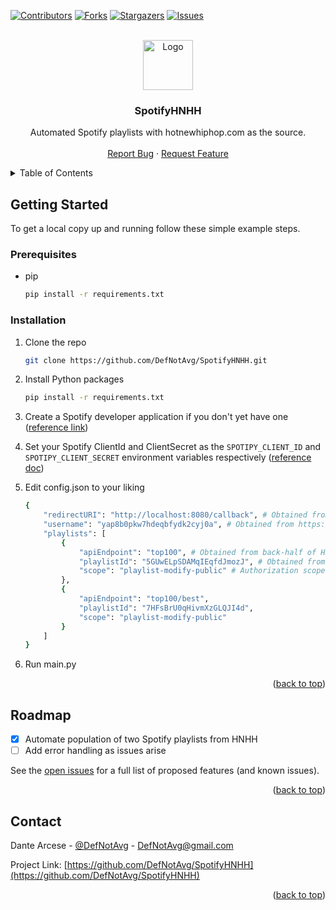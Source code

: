 <div id="top"></div>

<!-- PROJECT SHIELDS -->
<!--
*** I'm using markdown "reference style" links for readability.
*** Reference links are enclosed in brackets [ ] instead of parentheses ( ).
*** See the bottom of this document for the declaration of the reference variables
*** for contributors-url, forks-url, etc. This is an optional, concise syntax you may use.
*** https://www.markdownguide.org/basic-syntax/#reference-style-links
-->
[![Contributors][contributors-shield]][contributors-url]
[![Forks][forks-shield]][forks-url]
[![Stargazers][stars-shield]][stars-url]
[![Issues][issues-shield]][issues-url]



<!-- PROJECT LOGO -->
<br />
<div align="center">
  <a href="https://github.com/DefNotAvg/SpotifyHNHH">
    <img src="https://pbs.twimg.com/profile_images/1268167310034055174/PczRNLrc_400x400.jpg" alt="Logo" width="80" height="80">
  </a>

<h3 align="center">SpotifyHNHH</h3>

  <p align="center">
    Automated Spotify playlists with hotnewhiphop.com as the source.
    <br />
    <br />
    <a href="https://github.com/DefNotAvg/SpotifyHNHH/issues">Report Bug</a>
    ·
    <a href="https://github.com/DefNotAvg/SpotifyHNHH/issues">Request Feature</a>
  </p>
</div>



<!-- TABLE OF CONTENTS -->
<details>
  <summary>Table of Contents</summary>
  <ol>
    <li>
      <a href="#getting-started">Getting Started</a>
      <ul>
        <li><a href="#prerequisites">Prerequisites</a></li>
        <li><a href="#installation">Installation</a></li>
      </ul>
    </li>
    <li><a href="#roadmap">Roadmap</a></li>
    <li><a href="#contact">Contact</a></li>
  </ol>
</details>



<!-- GETTING STARTED -->
## Getting Started

To get a local copy up and running follow these simple example steps.

### Prerequisites

* pip
  ```sh
  pip install -r requirements.txt
  ```

### Installation

1. Clone the repo
   ```sh
   git clone https://github.com/DefNotAvg/SpotifyHNHH.git
   ```
2. Install Python packages
   ```sh
   pip install -r requirements.txt
   ```
3. Create a Spotify developer application if you don't yet have one ([reference link](https://developer.spotify.com/dashboard/applications))
4. Set your Spotify ClientId and ClientSecret as the `SPOTIPY_CLIENT_ID` and `SPOTIPY_CLIENT_SECRET` environment variables respectively ([reference doc](https://www.twilio.com/blog/2017/01/how-to-set-environment-variables.html))

5. Edit config.json to your liking
   ```sh
   {
       "redirectURI": "http://localhost:8080/callback", # Obtained from https://developer.spotify.com/dashboard/applications
       "username": "yap8b0pkw7hdeqbfydk2cyj0a", # Obtained from https://www.spotify.com/us/account/overview
       "playlists": [
           {
               "apiEndpoint": "top100", # Obtained from back-half of HNHH URL (Ex: https://www.hotnewhiphop.com/top100)
               "playlistId": "5GUwELpSDAMqIEqfdJmozJ", # Obtained from back-half of playlist URL (Ex: https://open.spotify.com/playlist/5GUwELpSDAMqIEqfdJmozJ)
               "scope": "playlist-modify-public" # Authorization scope for modifying the aforementioned playlistId (playlist-modify-public or playlist-modify-private)
           },
           {
               "apiEndpoint": "top100/best",
               "playlistId": "7HFsBrU0qHivmXzGLQJI4d",
               "scope": "playlist-modify-public"
           }
       ]
   }
   ```
6. Run main.py

<p align="right">(<a href="#top">back to top</a>)</p>



<!-- ROADMAP -->
## Roadmap

- [x] Automate population of two Spotify playlists from HNHH
- [ ] Add error handling as issues arise

See the [open issues](https://github.com/DefNotAvg/SpotifyHNHH/issues) for a full list of proposed features (and known issues).

<p align="right">(<a href="#top">back to top</a>)</p>



<!-- CONTACT -->
## Contact

Dante Arcese - [@DefNotAvg](https://twitter.com/DefNotAvg) - DefNotAvg@gmail.com

Project Link: [https://github.com/DefNotAvg/SpotifyHNHH](https://github.com/DefNotAvg/SpotifyHNHH)

<p align="right">(<a href="#top">back to top</a>)</p>



<!-- MARKDOWN LINKS & IMAGES -->
<!-- https://www.markdownguide.org/basic-syntax/#reference-style-links -->
[contributors-shield]: https://img.shields.io/github/contributors/DefNotAvg/SpotifyHNHH.svg?style=for-the-badge
[contributors-url]: https://github.com/DefNotAvg/SpotifyHNHH/graphs/contributors
[forks-shield]: https://img.shields.io/github/forks/DefNotAvg/SpotifyHNHH.svg?style=for-the-badge
[forks-url]: https://github.com/DefNotAvg/SpotifyHNHH/network/members
[stars-shield]: https://img.shields.io/github/stars/DefNotAvg/SpotifyHNHH.svg?style=for-the-badge
[stars-url]: https://github.com/DefNotAvg/SpotifyHNHH/stargazers
[issues-shield]: https://img.shields.io/github/issues/DefNotAvg/SpotifyHNHH.svg?style=for-the-badge
[issues-url]: https://github.com/DefNotAvg/SpotifyHNHH/issues